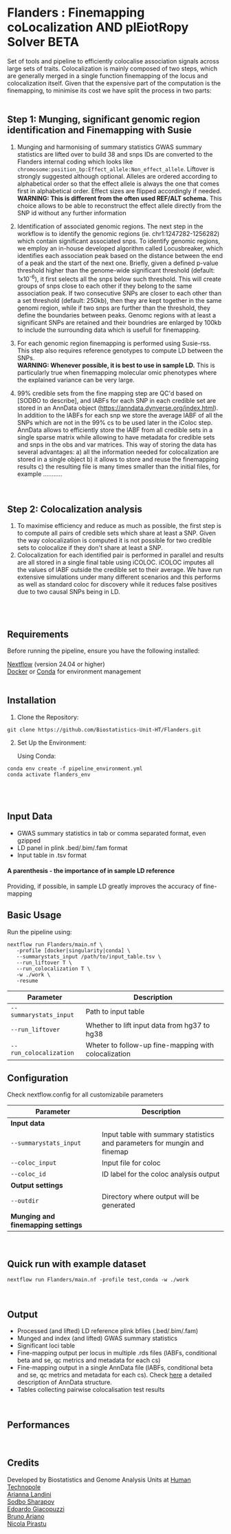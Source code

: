 # Flanders : Finemapping coLocalization AND plEiotRopy Solver BETA

Set of tools and pipeline to efficiently colocalise association signals across large sets of traits.
Colocalization is mainly composed of two steps, which are generally merged in a single function finemapping of the locus and colocalization itself. Given that the expensive part of the computation is the finemapping, to minimise its cost we have split the process in two parts:    
</br>
## Step 1: Munging, significant genomic region identification and Finemapping with Susie

1) Munging and harmonising of summary statistics
   GWAS summary statistics are lifted over to build 38 and snps IDs are converted to the Flanders internal coding which looks like `chromosome:position_bp:Effect_allele:Non_effect_allele`. Liftover is strongly suggested although optional. Alleles are ordered according to alphabetical order so that the effect allele is always the one that comes first in alphabetical order. Effect sizes are flipped accordingly if needed.</br>
   __WARNING: This is different from the often used REF/ALT schema.__ This choice allows to be able to reconstruct the effect allele directly from the SNP id without any further information
   
3) Identification of associated genomic regions.
   The next step in the workflow is to identify the genomic regions (ie. chr1:1247282-1256282) which contain significant associated snps. To identify genomic regions, we employ an in-house developed algorithm called Locusbreaker, which identifies each association peak based on the distance between the end of a peak and the start of the next one.
   Briefly, given a defined p-value threshold higher than the genome-wide significant threshold (default: 1x10<sup>-6</sup>), it first selects all the snps below such threshold. This will create groups of snps close to each other if they belong to the 
   same association peak. If two consecutive SNPs are closer to each other than a set threshold (default: 250kb), then they are kept together in the same genomi region, while if two snps are further than the threshold, they define the 
   boundaries between peaks.  Genomc regions with at least a significant SNPs are retained and their boundries are enlarged by 100kb to include the surrounding data which is usefull for finemapping.

4) For each genomic region finemapping is performed using Susie-rss. This step also requires reference genotypes to compute LD between the SNPs.</br>__WARNING: Whenever possible, it is best to use in sample LD.__ This is particularly true when finemapping molecular omic phenotypes where the explained variance can be very large.

5) 99% credible sets from the fine mapping step are QC'd based on [SODBO to describe], and lABFs for each SNP in each credible set are stored in an AnnData object (https://anndata.dynverse.org/index.html). In addition to the lABFs for each snp 
   we store the average lABF of all the SNPs which are not in the 99% cs to be used later in the iColoc step.
   AnnData allows to efficiently store the lABF from all credible sets in a single sparse matrix while allowing to have metadata for credible sets and snps in the obs and var matrices. This way of storing the data has several advantages: a) all 
   the information needed for colocalization are stored in a single object b) it allows to store and reuse the finemapping results c) the resulting file is many times smaller than the initial files, for example ........... 
</br>

## Step 2: Colocalization analysis

1) To maximise efficiency and reduce as much as possible, the first step is to compute all pairs of credible sets which share at least a SNP. Given the way colocalization is computed it is not possible for two credible sets to colocalize if they don't share at least a SNP.
2) Colocalization for each identified pair is performed in parallel and results are all stored in a single final table using iCOLOC. iCOLOC imputes all the values of lABF outside the credible set to their average. We have run extensive simulations under many different scenarios and this performs as well as standard coloc for discovery while it reduces false positives due to two causal SNPs being in LD.
</br>
</br>

## Requirements
Before running the pipeline, ensure you have the following installed:

[Nextflow](https://www.nextflow.io/docs/latest/getstarted.html) (version 24.04 or higher)</br>
[Docker](https://www.docker.com/) or [Conda](https://docs.conda.io/en/latest/) for environment management
</br>
</br>

## Installation
1. Clone the Repository:
```
git clone https://github.com/Biostatistics-Unit-HT/Flanders.git
```
2. Set Up the Environment:

   Using Conda:
```
conda env create -f pipeline_environment.yml
conda activate flanders_env
```
</br>
</br>

## Input Data
- GWAS summary statistics in tab or comma separated format, even gzipped
- LD panel in plink .bed/.bim/.fam format
- Input table in .tsv format

  

#### A parenthesis - the importance of in sample LD reference
Providing, if possible, in sample LD greatly improves the accuracy of fine-mapping
</br>

## Basic Usage
Run the pipeline using:

```
nextflow run Flanders/main.nf \
   -profile [docker|singularity|conda] \
   --summarystats_input /path/to/input_table.tsv \
   --run_liftover T \
   --run_colocalization T \
   -w ./work \
   -resume
```
| Parameter                     | Description                                                     |
|-------------------------------|-----------------------------------------------------------------|
| `--summarystats_input`        | Path to input table                                             |
| `--run_liftover`              | Whether to lift input data from hg37 to hg38                    |
| `--run_colocalization`        | Wheter to follow-up fine-mapping with colocalization            |




## Configuration
Check nextflow.config for all customizabile parameters

| Parameter                     | Description                                                               |
|-------------------------------|---------------------------------------------------------------------------|
| **Input data** |                                       |
| `--summarystats_input`        | Input table with summary statistics and parameters for mungin and finemap |
| `--coloc_input `              | Input file for coloc                                                      |
| `--coloc_id`                  | ID label for the coloc analysis output                                    |
| **Output settings** |                                       |
| `--outdir`                    | Directory where output will be generated                        |
| **Munging and finemapping settings** |                                       |


</br>

## Quick run with example dataset
```
nextflow run Flanders/main.nf -profile test,conda -w ./work
```
</br>

## Output
- Processed (and lifted) LD reference plink bfiles (.bed/.bim/.fam)
- Munged and index (and lifted) GWAS summary statistics
- Significant loci table
- Fine-mapping output per locus in multiple .rds files (lABFs, conditional beta and se, qc metrics and metadata for each cs)
- Fine-mapping output in a single AnnData file (lABFs, conditional beta and se, qc metrics and metadata for each cs). Check [here](https://github.com/Biostatistics-Unit-HT/flanders_r?tab=readme-ov-file#anndata-column-specifications) a detailed description of AnnData structure.
- Tables collecting pairwise colocalisation test results
</br>

## Performances
</br>

## Credits
Developed by Biostatistics and Genome Analysis Units at [Human Technopole](https://humantechnopole.it/en/)<br>
[Arianna Landini](mailto:arianna.landini@fht.org)<br>
[Sodbo Sharapov](mailto:sodbo.sharapov@fht.org)<br>
[Edoardo Giacopuzzi](mailto:edoardo.giacopuzzi@fht.org)<br>
[Bruno Ariano](mailto:bruno.ariano@fht.org)<br>
[Nicola Pirastu](mailto:nicola.pirastu@fht.org)<br>
